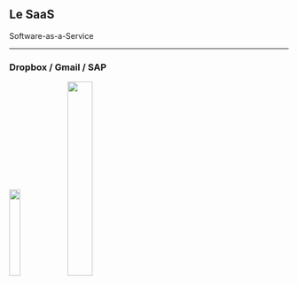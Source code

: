 ## Le SaaS

Software-as-a-Service

----

### Dropbox / Gmail / SAP

<img src="https://a.slack-edge.com/ca1d0/img/services/dropbox_512.png" width="20%" />
<img src="https://img.bfmtv.com/c/630/420/111/b9e073987bb92bd6246b9ebbd3a15.jpg" width="30%" />
